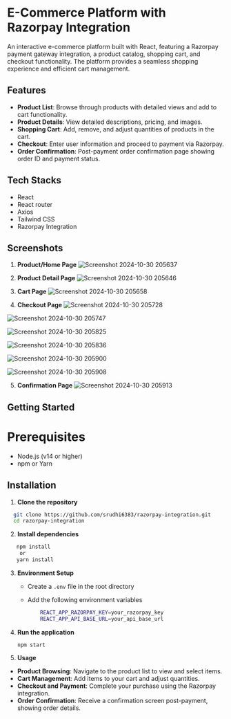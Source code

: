 # E-Commerce Platform with Razorpay Integration


An interactive e-commerce platform built with React, featuring a Razorpay payment gateway integration, a product catalog, shopping cart, and checkout functionality. The platform provides a seamless shopping experience and efficient cart management.

## Features
- **Product List**: Browse through products with detailed views and add to cart functionality.
- **Product Details**: View detailed descriptions, pricing, and images.
- **Shopping Cart**: Add, remove, and adjust quantities of products in the cart.
- **Checkout**: Enter user information and proceed to payment via Razorpay.
- **Order Confirmation**: Post-payment order confirmation page showing order ID and payment status.

## Tech Stacks
  - React
  - React router
  - Axios
  - Tailwind CSS
  - Razorpay Integration


## Screenshots

1. **Product/Home Page**
![Screenshot 2024-10-30 205637](https://github.com/user-attachments/assets/d7f2f987-5ce4-4fe3-b584-52ad9fcde68a)

2. **Product Detail Page**
![Screenshot 2024-10-30 205646](https://github.com/user-attachments/assets/f6e1dd52-2079-4d77-a830-3a636743abe0)

3. **Cart Page**
![Screenshot 2024-10-30 205658](https://github.com/user-attachments/assets/2806d92c-43d7-4b72-9d14-3dada98c4a9d)

4. **Checkout Page**
![Screenshot 2024-10-30 205728](https://github.com/user-attachments/assets/4a1dc11f-1b36-4024-8b51-577c237e40e1)

![Screenshot 2024-10-30 205747](https://github.com/user-attachments/assets/190500df-94ee-456e-8380-5ebc91b738a9)

![Screenshot 2024-10-30 205825](https://github.com/user-attachments/assets/9d8b3448-f7a1-413a-995e-a342daf7bfeb)

![Screenshot 2024-10-30 205836](https://github.com/user-attachments/assets/38755082-b77e-4e18-bef8-16a9dd063098)

![Screenshot 2024-10-30 205900](https://github.com/user-attachments/assets/c817cef6-0be6-48bf-a419-1eb376d652b6)

![Screenshot 2024-10-30 205908](https://github.com/user-attachments/assets/ce12b868-e69c-4bc4-bf29-f228b3c01685)

5. **Confirmation Page**
![Screenshot 2024-10-30 205913](https://github.com/user-attachments/assets/4ec426c4-f1b9-4971-827c-3a539e838ff8)



## Getting Started

# Prerequisites
- Node.js (v14 or higher)
- npm or Yarn

## Installation
1. **Clone the repository**
   
 ```bash
   git clone https://github.com/srudhi6383/razorpay-integration.git
   cd razorpay-integration
```

2. **Install dependencies**

 ``` bash
    npm install
     or
    yarn install
```

3. **Environment Setup**
   - Create a ```.env``` file in the root directory
   - Add the following environment variables

     ``` bash
         REACT_APP_RAZORPAY_KEY=your_razorpay_key
         REACT_APP_API_BASE_URL=your_api_base_url
     ```

 4. **Run the application**
     
       ``` npm start ```

5. **Usage**
  - **Product Browsing**: Navigate to the product list to view and select items.
  - **Cart Management**: Add items to your cart and adjust quantities.
  - **Checkout and Payment**: Complete your purchase using the Razorpay integration.
  - **Order Confirmation**: Receive a confirmation screen post-payment, showing order details. 




   
